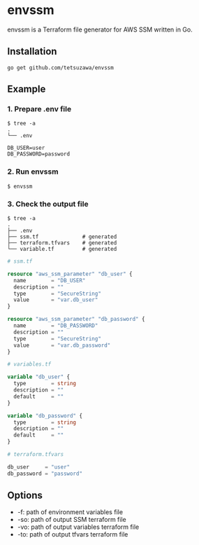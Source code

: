 # envssm
envssm is a Terraform file generator for AWS SSM written in Go.

## Installation

```terminal
go get github.com/tetsuzawa/envssm
```

## Example

### 1. Prepare .env file

```terminal
$ tree -a
.
└── .env
```

```.env:.env
DB_USER=user
DB_PASSWORD=password
```

### 2. Run envssm

```terminal
$ envssm
```

### 3. Check the output file

```terminal
$ tree -a
.
├── .env
├── ssm.tf              # generated
├── terraform.tfvars    # generated
└── variable.tf         # generated
```

```hcl-terraform:ssm.tf
# ssm.tf

resource "aws_ssm_parameter" "db_user" {
  name        = "DB_USER"
  description = ""
  type        = "SecureString"
  value       = "var.db_user"
}

resource "aws_ssm_parameter" "db_password" {
  name        = "DB_PASSWORD"
  description = ""
  type        = "SecureString"
  value       = "var.db_password"
}
```

```hcl-terraform:variables.tf
# variables.tf

variable "db_user" {
  type        = string
  description = ""
  default     = ""
}

variable "db_password" {
  type        = string
  description = ""
  default     = ""
}
```

```hcl-terraform:terraform.tfvars
# terraform.tfvars

db_user     = "user"
db_password = "password"
```

## Options

- -f: path of environment variables file
- -so: path of output SSM terraform file
- -vo: path of output variables terraform file
- -to: path of output tfvars terraform file

